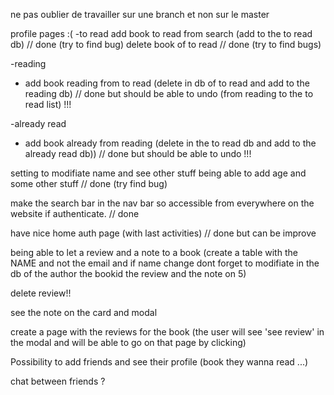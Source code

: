 ne pas oublier de travailler sur une branch et non sur le master

profile pages :(
-to read
add book to read from search (add to the to read db) // done (try to find bug)
delete book of to read // done (try to find bugs)


-reading
- add book reading from to read (delete in db of to read and add to the reading db) // done but should be able to undo (from reading to the to read list) !!!



-already read
- add book already from reading (delete in the to read db and add to the already read db)) // done but should be able to undo !!!


setting to modifiate name and see other stuff being able to add age and some other stuff // done (try find bug)


make the search bar in the nav bar so accessible from everywhere on the website if authenticate. // done

have nice home auth page (with last activities) // done but can be improve 


being able to let a review and a note to a book (create a table with the NAME and not the email and if name change dont forget to modifiate in the db of the author the bookid the review and the note on 5)

delete review!!

see the note on the card and modal 



create a page with the reviews for the book (the user will see 'see review' in the modal and will be able to go on that page by clicking)



Possibility to add friends and see their profile (book they wanna read ...)

chat between friends ?


